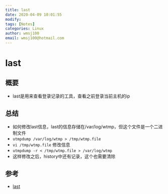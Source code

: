 ```yaml
---
title: last
date: 2020-04-09 10:01:55
modify: 
tags: [Notes]
categories: Linux
author: wmsj100
email: wmsj100@hotmail.com
---
```


# last

## 概要

- last是用来查看登录记录的工具，查看之前登录当前主机的ip

## 总结

- 如何修改last信息，last的信息存储在/var/log/wtmp，但这个文件是一个二进制文件
- `utmpdump /var/log/wtmp > /tmp/wtmp.file`
- `vi /tmp/wtmp.file` 修改信息
- `utmpdump -r < /tmp/wtmp.file > /var/log/wtmp`
- 这样修改之后，history中还有记录，这个也需要清除

## 参考

- [last](https://blog.csdn.net/chuzhenge9382/article/details/100907642)
